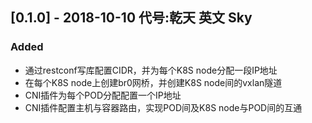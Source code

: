 ## [0.1.0] - 2018-10-10  代号:乾天 英文 Sky
### Added
 * 通过restconf写库配置CIDR，并为每个K8S node分配一段IP地址
 * 在每个K8S node上创建br0网桥，并创建K8S node间的vxlan隧道
 * CNI插件为每个POD分配配置一个IP地址
 * CNI插件配置主机与容器路由，实现POD间及K8S node与POD间的互通
